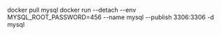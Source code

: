 docker pull mysql
docker run --detach --env MYSQL_ROOT_PASSWORD=456 --name mysql --publish 3306:3306 -d mysql
